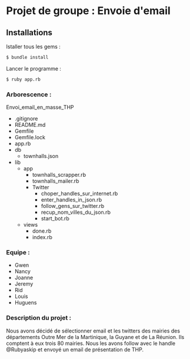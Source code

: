 # Projet de groupe : Envoie d'email

## Installations

Istaller tous les gems :

```sh
$ bundle install
```

Lancer le programme :

```sh
$ ruby app.rb
```
    
### Arborescence :

Envoi_email_en_masse_THP 
- .gitignore
- README.md
- Gemfile
- Gemfile.lock
- app.rb
- db
  - townhalls.json
- lib
  - app
    - townhalls_scrapper.rb
    - townhalls_mailer.rb
    - Twitter 
        - choper_handles_sur_internet.rb
        - enter_handles_in_json.rb
        - follow_gens_sur_twitter.rb
        - recup_nom_villes_du_json.rb
        - start_bot.rb
  - views
    - done.rb
    - index.rb

### Equipe :

- Gwen
- Nancy
- Joanne
- Jeremy
- Rid
- Louis
- Huguens

### Description du projet :

Nous avons décidé de sélectionner email et les twitters des mairies des départements Outre Mer de la Martinique, la Guyane et de La Réunion. Ils comptent à eux trois 80 mairies. Nous les avons follow avec le handle @Rubyaskip et envoyé un email de présentation de THP.
